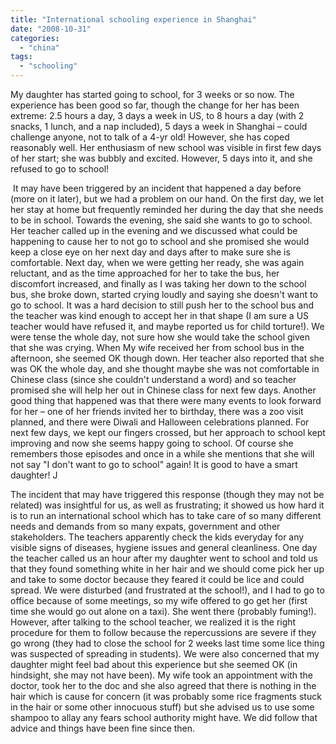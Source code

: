 ```yaml
---
title: "International schooling experience in Shanghai"
date: "2008-10-31"
categories: 
  - "china"
tags: 
  - "schooling"
---
```


My daughter has started going to school, for 3 weeks or so now. The experience has been good so far, though the change for her has been extreme: 2.5 hours a day, 3 days a week in US, to 8 hours a day (with 2 snacks, 1 lunch, and a nap included), 5 days a week in Shanghai – could challenge anyone, not to talk of a 4-yr old! However, she has coped reasonably well. Her enthusiasm of new school was visible in first few days of her start; she was bubbly and excited. However, 5 days into it, and she refused to go to school!

 It may have been triggered by an incident that happened a day before (more on it later), but we had a problem on our hand. On the first day, we let her stay at home but frequently reminded her during the day that she needs to be in school. Towards the evening, she said she wants to go to school. Her teacher called up in the evening and we discussed what could be happening to cause her to not go to school and she promised she would keep a close eye on her next day and days after to make sure she is comfortable. Next day, when we were getting her ready, she was again reluctant, and as the time approached for her to take the bus, her discomfort increased, and finally as I was taking her down to the school bus, she broke down, started crying loudly and saying she doesn't want to go to school. It was a hard decision to still push her to the school bus and the teacher was kind enough to accept her in that shape (I am sure a US teacher would have refused it, and maybe reported us for child torture!). We were tense the whole day, not sure how she would take the school given that she was crying. When My wife received her from school bus in the afternoon, she seemed OK though down. Her teacher also reported that she was OK the whole day, and she thought maybe she was not comfortable in Chinese class (since she couldn't understand a word) and so teacher promised she will help her out in Chinese class for next few days. Another good thing that happened was that there were many events to look forward for her – one of her friends invited her to birthday, there was a zoo visit planned, and there were Diwali and Halloween celebrations planned. For next few days, we kept our fingers crossed, but her approach to school kept improving and now she seems happy going to school. Of course she remembers those episodes and once in a while she mentions that she will not say "I don't want to go to school" again! It is good to have a smart daughter! J

The incident that may have triggered this response (though they may not be related) was insightful for us, as well as frustrating; it showed us how hard it is to run an international school which has to take care of so many different needs and demands from so many expats, government and other stakeholders. The teachers apparently check the kids everyday for any visible signs of diseases, hygiene issues and general cleanliness. One day the teacher called us an hour after my daughter went to school and told us that they found something white in her hair and we should come pick her up and take to some doctor because they feared it could be lice and could spread. We were disturbed (and frustrated at the school!), and I had to go to office because of some meetings, so my wife offered to go get her (first time she would go out alone on a taxi). She went there (probably fuming!). However, after talking to the school teacher, we realized it is the right procedure for them to follow because the repercussions are severe if they go wrong (they had to close the school for 2 weeks last time some lice thing was suspected of spreading in students). We were also concerned that my daughter might feel bad about this experience but she seemed OK (in hindsight, she may not have been). My wife took an appointment with the doctor, took her to the doc and she also agreed that there is nothing in the hair which is cause for concern (it was probably some rice fragments stuck in the hair or some other innocuous stuff) but she advised us to use some shampoo to allay any fears school authority might have. We did follow that advice and things have been fine since then.
